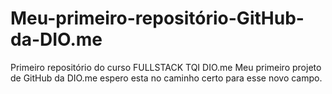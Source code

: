 # Meu-primeiro-repositório-GitHub-da-DIO.me
Primeiro repositório do curso FULLSTACK TQI DIO.me
Meu primeiro projeto de GitHub da DIO.me espero esta no caminho certo para esse novo campo.
